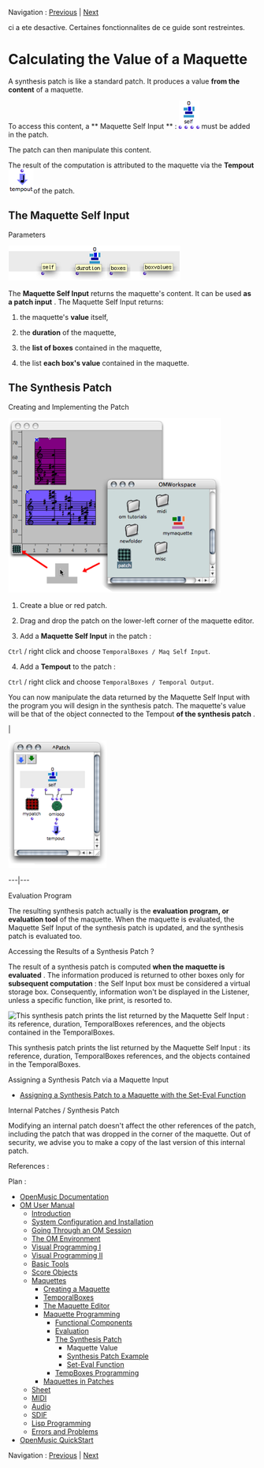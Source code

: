 Navigation : [Previous](Synthpatchprog "page précédente\(The
Synthesis Patch\)") | [Next](Synthpatchexample "page
suivante\(Synthesis Patch Example\)")

ci a ete desactive. Certaines fonctionnalites de ce guide sont restreintes.

# Calculating the Value of a Maquette

A synthesis patch is like a standard patch. It produces a value  **from the
content** of a maquette.

To access this content, a ** Maquette Self Input ** :
![](../res/maqselfinput_icon.png) must be added in the patch.

The patch can then manipulate this content.

The result of the computation is attributed to the maquette via the
**Tempout** ![](../res/tempout_icon.png)of the patch.

## The Maquette Self Input

Parameters

![](../res/selfinputoutputs.png)

The  **Maquette Self Input** returns the maquette's content. It can be used
**as a patch input** . The Maquette Self Input returns:

  1. the maquette's  **value** itself,

  2. the  **duration** of the maquette,

  3. the  **list of boxes** contained in the maquette,

  4. the list  **each box's value** contained in the maquette.

## The Synthesis Patch

Creating and Implementing the Patch

![](../res/dropsynth.png)

  1. Create a blue or red patch.

  2. Drag and drop the patch on the lower-left corner of the maquette editor. 

  3. Add a  **Maquette Self Input** in the patch :

`Ctrl` / right click and choose `TemporalBoxes / Maq Self Input`.

  4. Add a  **Tempout** to the patch : 

`Ctrl` / right click and choose `TemporalBoxes / Temporal Output`.

You can now manipulate the data returned by the Maquette Self Input with the
program you will design in the synthesis patch.  The maquette's value will be
that of the object connected to the Tempout  **of the synthesis patch** .

|

![](../res/drop.png)  
  
---|---  
  
Evaluation Program

The resulting synthesis patch actually is the  **evaluation program, or
evaluation tool** of the maquette. When the maquette is evaluated, the
Maquette Self Input of the  synthesis patch is updated, and the  synthesis
patch is evaluated too.

Accessing the Results of a Synthesis Patch ?

The result of a synthesis patch is computed **when the maquette is evaluated**
. The information produced is returned to other boxes only for  **subsequent
computation** : the Self Input box must be considered a virtual storage box.
Consequently, information won't be displayed in the Listener, unless a
specific function, like print, is resorted to.

![This synthesis patch prints the list returned by the Maquette Self Input :
its reference, duration, TemporalBoxes references, and the objects contained
in the TemporalBoxes.](../res/evlamaqselfinput.png)

This synthesis patch prints the list returned by the Maquette Self Input : its
reference, duration, TemporalBoxes references, and the objects contained in
the TemporalBoxes.

Assigning a Synthesis Patch via a Maquette Input

  * [Assigning a Synthesis Patch to a Maquette with the Set-Eval Function](Seteval)

Internal Patches / Synthesis Patch

Modifying an internal patch doesn't affect the other references of the patch,
including the patch that was dropped in the corner of the maquette. Out of
security, we advise you to make a copy of the last version of this internal
patch.

References :

Plan :

  * [OpenMusic Documentation](OM-Documentation)
  * [OM User Manual](OM-User-Manual)
    * [Introduction](00-Sommaire)
    * [System Configuration and Installation](Installation)
    * [Going Through an OM Session](Goingthrough)
    * [The OM Environment](Environment)
    * [Visual Programming I](BasicVisualProgramming)
    * [Visual Programming II](AdvancedVisualProgramming)
    * [Basic Tools](BasicObjects)
    * [Score Objects](ScoreObjects)
    * [Maquettes](Maquettes)
      * [Creating a Maquette](Maquette)
      * [TemporalBoxes](TemporalBoxes)
      * [The Maquette Editor](Editor)
      * [Maquette Programming](Programming%20Maquette)
        * [Functional Components](InputsOutputs)
        * [Evaluation](MaquetteEvaluation)
        * [The Synthesis Patch](Synthpatchprog)
          * Maquette Value
          * [Synthesis Patch Example](Synthpatchexample)
          * [Set-Eval Function](Seteval)
        * [TempBoxes Programming](TempProgramming)
      * [Maquettes in Patches](Maquettes%20in%20Patches)
    * [Sheet](Sheet)
    * [MIDI](MIDI)
    * [Audio](Audio)
    * [SDIF](SDIF)
    * [Lisp Programming](Lisp)
    * [Errors and Problems](errors)
  * [OpenMusic QuickStart](QuickStart-Chapters)

Navigation : [Previous](Synthpatchprog "page précédente\(The
Synthesis Patch\)") | [Next](Synthpatchexample "page
suivante\(Synthesis Patch Example\)")

